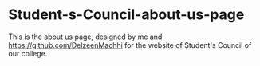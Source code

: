 # Student-s-Council-about-us-page
This is the about us page, designed by me and https://github.com/DelzeenMachhi for the website of Student's Council of our college.
